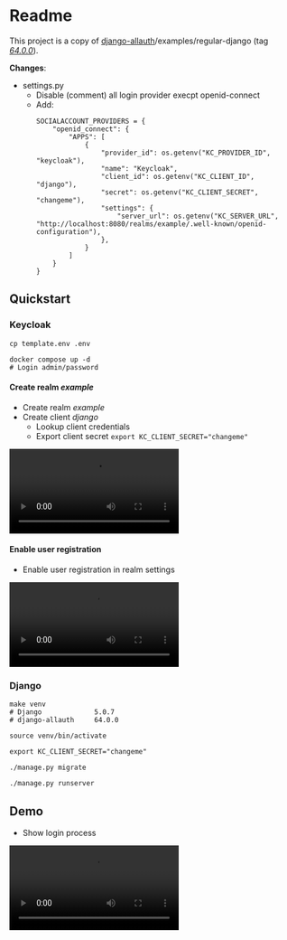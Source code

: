 # Readme

This project is a copy of [django-allauth](https://github.com/pennersr/django-allauth)/examples/regular-django (tag *[64.0.0](https://github.com/pennersr/django-allauth/releases/tag/64.0.0)*).


**Changes**:

* settings.py
  * Disable (comment) all login provider execpt openid-connect
  * Add:
    ```
    SOCIALACCOUNT_PROVIDERS = {
        "openid_connect": {
            "APPS": [
                {
                    "provider_id": os.getenv("KC_PROVIDER_ID", "keycloak"),
                    "name": "Keycloak",
                    "client_id": os.getenv("KC_CLIENT_ID", "django"),
                    "secret": os.getenv("KC_CLIENT_SECRET", "changeme"),
                    "settings": {
                        "server_url": os.getenv("KC_SERVER_URL", "http://localhost:8080/realms/example/.well-known/openid-configuration"),
                    },
                }
            ]
        }
    }
    ```

## Quickstart


### Keycloak

```
cp template.env .env

docker compose up -d
# Login admin/password
```

#### Create realm *example*

* Create realm *example*
* Create client *django*
  * Lookup client credentials
  * Export client secret `export KC_CLIENT_SECRET="changeme"`

![](./docs/kc-supp-1.mp4)

#### Enable user registration

* Enable user registration in realm settings

![](./docs/kc-supp-2.mp4)

### Django

```
make venv
# Django             5.0.7
# django-allauth     64.0.0

source venv/bin/activate

export KC_CLIENT_SECRET="changeme"

./manage.py migrate

./manage.py runserver
```

## Demo

* Show login process

![](./docs/kc-supp-3.mp4)
